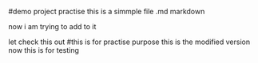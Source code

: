 #demo project practise 
this is a simmple file .md markdown

now i am trying to add to it
 
 let check this out
 #this is for practise purpose
 this is the modified version
 now this is for testing